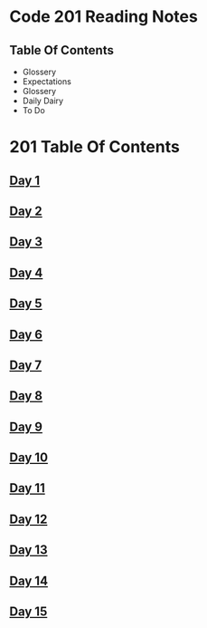# Code 201 Reading Notes


## Table Of Contents
<ul>
  <li> Glossery </li>
  <li> Expectations </li>
  <li> Glossery </li>
  <li> Daily Dairy </li>
  <li> To Do</li>
</ul>

# 201 Table Of Contents

## [Day 1](Class_01.md)

## [Day 2](ReadingNotes_201/Class_02.md)

## [Day 3](ReadingNotes_201/Class_03.md)

## [Day 4](ReadingNotes_201/Class_04.md)

## [Day 5](ReadingNotes_201/Class_05.md)

## [Day 6](ReadingNotes_201/Class_06.md)

## [Day 7](ReadingNotes_201/Class_07.md)

## [Day 8](ReadingNotes_201/Class_08.md)

## [Day 9](ReadingNotes_201/Class_09.md)

## [Day 10](ReadingNotes_201/Class_10.md)

## [Day 11](ReadingNotes_201/Class_11.md)

## [Day 12](ReadingNotes_201/Class_12.md)

## [Day 13](ReadingNotes_201/Class_13.md)

## [Day 14](ReadingNotes_201/Class_14.md)

## [Day 15](ReadingNotes_201/Class_15.md)
